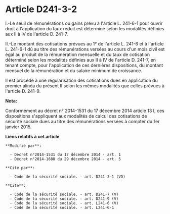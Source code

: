# Article D241-3-2

I.-Le seuil de rémunérations ou gains prévu à l'article L. 241-6-1 pour ouvrir droit à l'application du taux réduit est
déterminé selon les modalités définies aux II à IV de l'article D. 241-7. 

II.-Le montant des cotisations prévues au 1° de l'article L. 241-6 et à l'article L. 241-6-1 dû au titre des rémunérations
versées au cours d'un mois civil est égal au produit de la rémunération mensuelle et du taux de cotisation déterminé selon
les modalités définies aux II à IV de l'article D. 241-7, en tenant compte, pour l'application de ces dernières dispositions,
du montant mensuel de la rémunération et du salaire minimum de croissance. 

Il est procédé à une régularisation des cotisations dues en application du premier alinéa du présent II selon les mêmes
modalités que celles prévues à l'article D. 241-9.

**Nota:**

Conformément au décret n° 2014-1531 du 17 décembre 2014 article 13 I, ces dispositions s'appliquent aux modalités de calcul
des cotisations de sécurité sociale dues au titre des rémunérations versées à compter du 1er janvier 2015.

**Liens relatifs à cet article**

	**Modifié par**:

	  - Décret n°2014-1531 du 17 décembre 2014 - art. 1
	  - Décret n°2014-1688 du 29 décembre 2014 - art. 5

	**Cité par**:

	  - Code de la sécurité sociale. - art. D241-3-1 (VD)

	**Cite**:

	  - Code de la sécurité sociale. - art. D241-7 (V)
	  - Code de la sécurité sociale. - art. D241-9 (V)
	  - Code de la sécurité sociale. - art. L241-6 (V)
	  - Code de la sécurité sociale. - art. L241-6-1
